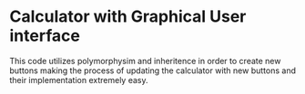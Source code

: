 # Calculator with Graphical User interface
This code utilizes polymorphysim and inheritence in order to create new buttons making the process of updating the calculator with new buttons and their implementation extremely easy.

